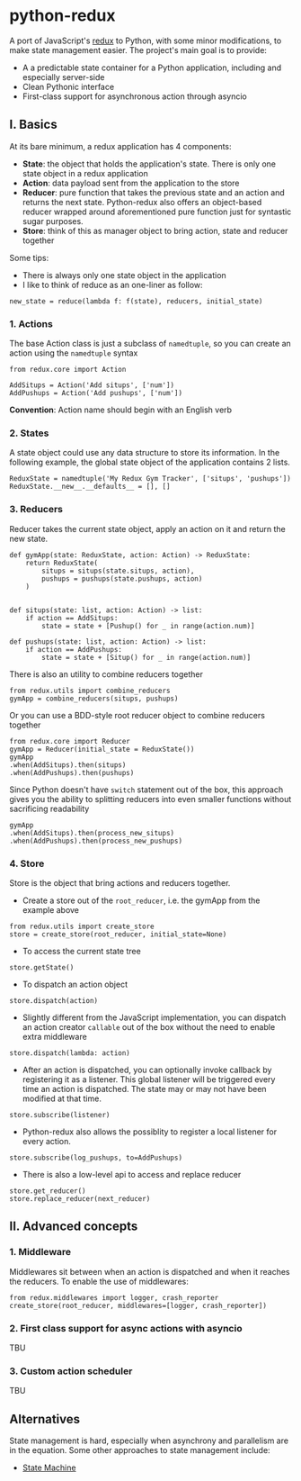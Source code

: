 # python-redux

A port of JavaScript's [redux](https://github.com/reactjs/redux) to Python, with some minor modifications, to make state management easier. The project's main goal is to provide:

- A a predictable state container for a Python application, including and especially server-side
- Clean Pythonic interface
- First-class support for asynchronous action through asyncio

## I. Basics

At its bare minimum, a redux application has 4 components:

- **State**: the object that holds the application's state. There is only one state object in a redux application
- **Action**: data payload sent from the application to the store
- **Reducer**: pure function that takes the previous state and an action and returns the next state. Python-redux also offers an object-based reducer wrapped around aforementioned pure function just for syntastic sugar purposes.
- **Store**: think of this as manager object to bring action, state and reducer together

Some tips:
- There is always only one state object in the application
- I like to think of reduce as an one-liner as follow: 

``` 
new_state = reduce(lambda f: f(state), reducers, initial_state)
```

### 1. Actions

The base Action class is just a subclass of `namedtuple`, so you can create an action using the `namedtuple` syntax

```
from redux.core import Action

AddSitups = Action('Add situps', ['num'])
AddPushups = Action('Add pushups', ['num'])
```

**Convention**: Action name should begin with an English verb

### 2. States

A state object could use any data structure to store its information. In the following example, the global state object of the application contains 2 lists.

```
ReduxState = namedtuple('My Redux Gym Tracker', ['situps', 'pushups'])
ReduxState.__new__.__defaults__ = [], []
```

### 3. Reducers

Reducer takes the current state object, apply an action on it and return the new state.

```
def gymApp(state: ReduxState, action: Action) -> ReduxState:
    return ReduxState(
        situps = situps(state.situps, action),
        pushups = pushups(state.pushups, action)
    )


def situps(state: list, action: Action) -> list:
    if action == AddSitups:
        state = state + [Pushup() for _ in range(action.num)]

def pushups(state: list, action: Action) -> list:
    if action == AddPushups:
        state = state + [Situp() for _ in range(action.num)]    
```
 
There is also an utility to combine reducers together

```
from redux.utils import combine_reducers
gymApp = combine_reducers(situps, pushups)
```

Or you can use a BDD-style root reducer object to combine reducers together

```
from redux.core import Reducer
gymApp = Reducer(initial_state = ReduxState())
gymApp
.when(AddSitups).then(situps)
.when(AddPushups).then(pushups)
```

Since Python doesn't have `switch` statement out of the box, this approach gives you the ability to splitting reducers into even smaller functions without sacrificing readability

```
gymApp
.when(AddSitups).then(process_new_situps)
.when(AddPushups).then(process_new_pushups)
```

### 4. Store

Store is the object that bring actions and reducers together.

- Create a store out of the `root_reducer`, i.e. the gymApp from the example above

```
from redux.utils import create_store
store = create_store(root_reducer, initial_state=None)
```

- To access the current state tree

```
store.getState()
```

- To dispatch an action object

```
store.dispatch(action)
```

- Slightly different from the JavaScript implementation, you can dispatch an action creator `callable` out of the box without the need to enable extra middleware

```
store.dispatch(lambda: action)
```

- After an action is dispatched, you can optionally invoke callback by registering it as a listener. This global listener will be triggered every time an action is dispatched. The state may or may not have been modified at that time.

```
store.subscribe(listener)
```

- Python-redux also allows the possiblity to register a local listener for every action. 

```
store.subscribe(log_pushups, to=AddPushups)
```

- There is also a low-level api to access and replace reducer

```
store.get_reducer()
store.replace_reducer(next_reducer)
```

## II. Advanced concepts

### 1. Middleware

Middlewares sit between when an action is dispatched and when it reaches the reducers. To enable the use of middlewares:

```
from redux.middlewares import logger, crash_reporter
create_store(root_reducer, middlewares=[logger, crash_reporter])
```

### 2. First class support for async actions with asyncio

TBU

### 3. Custom action scheduler

TBU 

## Alternatives

State management is hard, especially when asynchrony and parallelism are in the equation. Some other approaches to state management include:

- [State Machine](https://github.com/tyarkoni/transitions)
